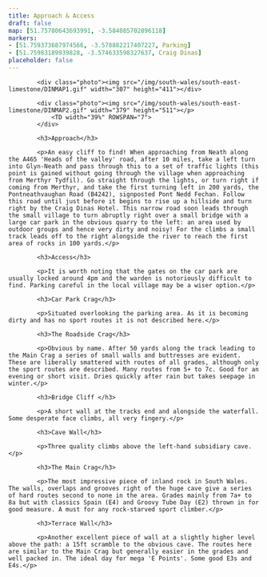 ```yaml
---
title: Approach & Access
draft: false
map: [51.75780643693991, -3.584085702896118]
markers:
- [51.759373687974566, -3.578882217407227, Parking]
- [51.75983189939828, -3.574633598327637, Craig Dinas]
placeholder: false
---
```


            <div class="photo"><img src="/img/south-wales/south-east-limestone/DINMAP1.gif" width="307" height="411"></div>

            <div class="photo"><img src="/img/south-wales/south-east-limestone/DINMAP2.gif" width="379" height="511"></p>
                <TD width="39%" ROWSPAN="7">
            </div>

            <h3>Approach</h3>

            <p>An easy cliff to find! When approaching from Neath along the A465 'Heads of the valley' road, after 10 miles, take a left turn into Glyn-Neath and pass through this to a set of traffic lights (this point is gained without going through the village when approaching from Merthyr Tydfil). Go straight through the lights, or turn right if coming from Merthyr, and take the first turning left in 200 yards, the Pontneathvaughan Road (B4242), signposted Pont Nedd Fechan. Follow this road until just before it begins to rise up a hillside and turn right by the Craig Dinas Hotel. This narrow road soon leads through the small village to turn abruptly right over a small bridge with a large car park in the obvious quarry to the left: an area used by outdoor groups and hence very dirty and noisy! For the climbs a small track leads off to the right alongside the river to reach the first area of rocks in 100 yards.</p>

            <h3>Access</h3>

            <p>It is worth noting that the gates on the car park are usually locked around 4pm and the warden is notoriously difficult to find. Parking careful in the local village may be a wiser option.</p>

            <h3>Car Park Crag</h3>

            <p>Situated overlooking the parking area. As it is becoming dirty and has no sport routes it is not described here.</p>

            <h3>The Roadside Crag</h3>

            <p>Obvious by name. After 50 yards along the track leading to the Main Crag a series of small walls and buttresses are evident. These are liberally smattered with routes of all grades, although only the sport routes are described. Many routes from 5+ to 7c. Good for an evening or short visit. Dries quickly after rain but takes seepage in winter.</p>

            <h3>Bridge Cliff </h3>

            <p>A short wall at the tracks end and alongside the waterfall. Some desperate face climbs, all very fingery.</p>

            <h3>Cave Wall</h3>

            <p>Three quality climbs above the left-hand subsidiary cave.</p>

            <h3>The Main Crag</h3>

            <p>The most impressive piece of inland rock in South Wales. The walls, overlaps and grooves right of the huge cave give a series of hard routes second to none in the area. Grades mainly from 7a+ to 8a but with classics Spain (E4) and Groovy Tube Day (E2) thrown in for good measure. A must for any rock-starved sport climber.</p>

            <h3>Terrace Wall</h3>

            <p>Another excellent piece of wall at a slightly higher level above the path: a 15ft scramble to the obvious cave. The routes here are similar to the Main Crag but generally easier in the grades and well packed in. The ideal day for mega 'E Points'. Some good E3s and E4s.</p>





